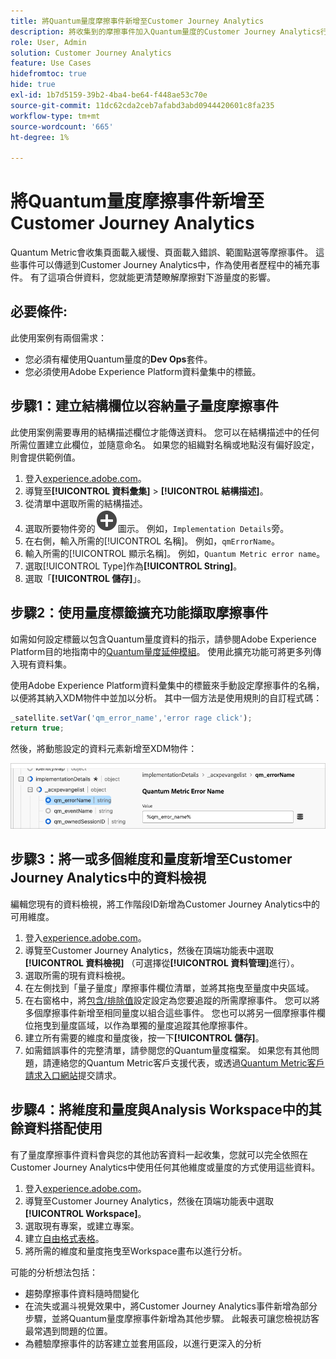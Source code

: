 ```yaml
---
title: 將Quantum量度摩擦事件新增至Customer Journey Analytics
description: 將收集到的摩擦事件加入Quantum量度的Customer Journey Analytics行為資料，以深化對CJA的見解。
role: User, Admin
solution: Customer Journey Analytics
feature: Use Cases
hidefromtoc: true
hide: true
exl-id: 1b7d5159-39b2-4ba4-be64-f448ae53c70e
source-git-commit: 11dc62cda2ceb7afabd3abd0944420601c8fa235
workflow-type: tm+mt
source-wordcount: '665'
ht-degree: 1%

---
```


# 將Quantum量度摩擦事件新增至Customer Journey Analytics

Quantum Metric會收集頁面載入緩慢、頁面載入錯誤、範圍點選等摩擦事件。 這些事件可以傳遞到Customer Journey Analytics中，作為使用者歷程中的補充事件。 有了這項合併資料，您就能更清楚瞭解摩擦對下游量度的影響。

## 必要條件:

此使用案例有兩個需求：

* 您必須有權使用Quantum量度的&#x200B;**Dev Ops**&#x200B;套件。
* 您必須使用Adobe Experience Platform資料彙集中的標籤。

## 步驟1：建立結構欄位以容納量子量度摩擦事件

此使用案例需要專用的結構描述欄位才能傳送資料。 您可以在結構描述中的任何所需位置建立此欄位，並隨意命名。 如果您的組織對名稱或地點沒有偏好設定，則會提供範例值。

1. 登入[experience.adobe.com](https://experience.adobe.com)。
1. 導覽至&#x200B;**[!UICONTROL 資料彙集]** > **[!UICONTROL 結構描述]**。
1. 從清單中選取所需的結構描述。
1. 選取所要物件旁的![新增欄點陣圖示](/help/assets/icons/AddCircle.svg)圖示。 例如，`Implementation Details`旁。
1. 在右側，輸入所需的[!UICONTROL 名稱]。 例如，`qmErrorName`。
1. 輸入所需的[!UICONTROL 顯示名稱]。 例如，`Quantum Metric error name`。
1. 選取[!UICONTROL Type]作為&#x200B;**[!UICONTROL String]**。
1. 選取「**[!UICONTROL 儲存]**」。

## 步驟2：使用量度標籤擴充功能擷取摩擦事件

如需如何設定標籤以包含Quantum量度資料的指示，請參閱Adobe Experience Platform目的地指南中的[Quantum量度延伸模組](https://experienceleague.adobe.com/en/docs/experience-platform/destinations/catalog/analytics/quantum-metric)。 使用此擴充功能可將更多列傳入現有資料集。

使用Adobe Experience Platform資料彙集中的標籤來手動設定摩擦事件的名稱，以便將其納入XDM物件中並加以分析。 其中一個方法是使用規則的自訂程式碼：

```js
_satellite.setVar('qm_error_name','error rage click');
return true;
```

然後，將動態設定的資料元素新增至XDM物件：

![Quantum量度錯誤名稱熒幕擷圖](assets/error-name.png)

## 步驟3：將一或多個維度和量度新增至Customer Journey Analytics中的資料檢視

編輯您現有的資料檢視，將工作階段ID新增為Customer Journey Analytics中的可用維度。

1. 登入[experience.adobe.com](https://experience.adobe.com)。
1. 導覽至Customer Journey Analytics，然後在頂端功能表中選取&#x200B;**[!UICONTROL 資料檢視]** （可選擇從&#x200B;**[!UICONTROL 資料管理]**&#x200B;進行）。
1. 選取所需的現有資料檢視。
1. 在左側找到「量子量度」摩擦事件欄位清單，並將其拖曳至量度中央區域。
1. 在右窗格中，將[包含/排除值](/help/data-views/component-settings/include-exclude-values.md)設定設定為您要追蹤的所需摩擦事件。 您可以將多個摩擦事件新增至相同量度以組合這些事件。 您也可以將另一個摩擦事件欄位拖曳到量度區域，以作為單獨的量度追蹤其他摩擦事件。
1. 建立所有需要的維度和量度後，按一下&#x200B;**[!UICONTROL 儲存]**。
1. 如需錯誤事件的完整清單，請參閱您的Quantum量度檔案。 如果您有其他問題，請連絡您的Quantum Metric客戶支援代表，或透過[Quantum Metric客戶請求入口網站](https://community.quantummetric.com/s/public-support-page)提交請求。

## 步驟4：將維度和量度與Analysis Workspace中的其餘資料搭配使用

有了量度摩擦事件資料會與您的其他訪客資料一起收集，您就可以完全依照在Customer Journey Analytics中使用任何其他維度或量度的方式使用這些資料。

1. 登入[experience.adobe.com](https://experience.adobe.com)。
1. 導覽至Customer Journey Analytics，然後在頂端功能表中選取&#x200B;**[!UICONTROL Workspace]**。
1. 選取現有專案，或建立專案。
1. 建立[自由格式表格](/help/analysis-workspace/visualizations/freeform-table/freeform-table.md)。
1. 將所需的維度和量度拖曳至Workspace畫布以進行分析。

可能的分析想法包括：

* 趨勢摩擦事件資料隨時間變化
* 在流失或漏斗視覺效果中，將Customer Journey Analytics事件新增為部分步驟，並將Quantum量度摩擦事件新增為其他步驟。 此報表可讓您檢視訪客最常遇到問題的位置。
* 為體驗摩擦事件的訪客建立並套用區段，以進行更深入的分析
